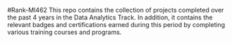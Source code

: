 #Rank-MI462
This repo contains the collection of projects completed over the past 4 years in the Data Analytics Track. In addition, it contains the relevant badges and certifications earned during this period by completing various training courses and programs.
